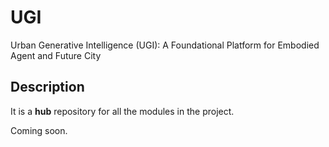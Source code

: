 # UGI
Urban Generative Intelligence (UGI): A Foundational Platform for Embodied Agent and Future City

## Description

It is a **hub** repository for all the modules in the project.

Coming soon.
